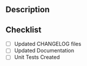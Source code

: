 ## Description



## Checklist
- [ ] Updated CHANGELOG files
- [ ] Updated Documentation
- [ ] Unit Tests Created

